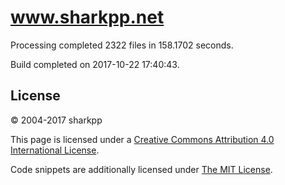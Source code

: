 # www.sharkpp.net

Processing completed 2322 files in 158.1702 seconds.

Build completed on 2017-10-22 17:40:43.

## License

&copy; 2004-2017 sharkpp

This page is licensed under a [Creative Commons Attribution 4.0 International License](http://creativecommons.org/licenses/by/4.0/).

Code snippets are additionally licensed under [The MIT License](http://opensource.org/licenses/MIT).
